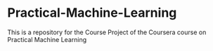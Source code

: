 Practical-Machine-Learning
==========================
This is a repository for the Course Project of the Coursera course on Practical Machine Learning
